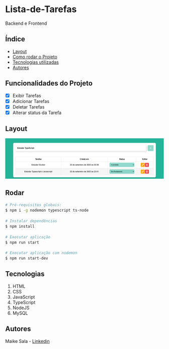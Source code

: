 # Lista-de-Tarefas
Backend e Frontend
## Índice
- <a href="#layout">Layout</a>
- <a href="#rodar">Como rodar o Projeto</a>
- <a href="#tecnologias">Tecnologias utilizadas</a>
- <a href="#autores">Autores</a>

## Funcionalidades do Projeto

- [x] Exibir Tarefas
- [x] Adicionar Tarefas
- [x] Deletar Tarefas
- [x] Alterar status da Tarefa

## Layout 
<img style="width:700px" src="./public/images/Pagina 1.png" alt= "Imagem da Calculadora">

## Rodar
```bash
# Pré-requisitos globais:
$ npm i -g nodemon typescript ts-node

# Instalar dependências
$ npm install

# Executar aplicação
$ npm run start

# Executar aplicação com nodemon
$ npm run start-dev

```
## Tecnologias
1. HTML
2. CSS
3. JavaScript
4. TypeScript
5. NodeJS
5. MySQL

## Autores
Maike Sala - [Linkedin](https://www.linkedin.com/in/maike-oliveira-37885a1a4/)